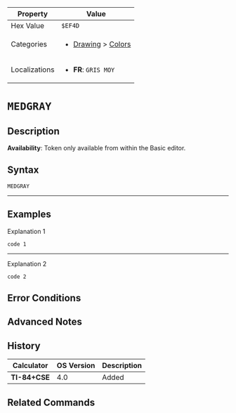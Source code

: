 | Property      | Value |
|---------------|-------|
| Hex Value     | `$EF4D`|
| Categories    | <ul><li>[Drawing](<../categories/Drawing.md>) > [Colors](<../categories/Drawing.md#Colors>)</li></ul> |
| Localizations | <ul><li><b>FR</b>: `GRIS MOY`</li></ul> |

# `MEDGRAY`

## Description



<b>Availability</b>: Token only available from within the Basic editor.

## Syntax
`MEDGRAY`

<hr>

## Examples

Explanation 1
```ti-basic
code 1
```
---
Explanation 2
```ti-basic
code 2
```

## Error Conditions


## Advanced Notes


## History
| Calculator | OS Version | Description |
|------------|------------|-------------|
| <b>TI-84+CSE</b> | 4.0 | Added

## Related Commands

    